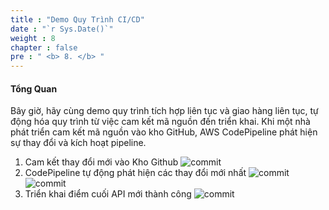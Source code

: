 ```yaml
---
title : "Demo Quy Trình CI/CD"
date : "`r Sys.Date()`" 
weight : 8 
chapter : false
pre : " <b> 8. </b> "
---
```


#### Tổng Quan
Bây giờ, hãy cùng demo quy trình tích hợp liên tục và giao hàng liên tục, tự động hóa quy trình từ việc cam kết mã nguồn đến triển khai. Khi một nhà phát triển cam kết mã nguồn vào kho GitHub, AWS CodePipeline phát hiện sự thay đổi và kích hoạt pipeline.

1. Cam kết thay đổi mới vào Kho Github ![commit](/images/7-demo/1-commit-new-change/commitcode.jpg?width=60pc)
2. CodePipeline tự động phát hiện các thay đổi mới nhất ![commit](/images/7-demo/2-cicd-working/cicd%20(1).jpg?width=60pc) 
![commit](/images/7-demo/2-cicd-working/cicd%20(2).jpg?width=60pc)
3. Triển khai điểm cuối API mới thành công
 ![commit](/images/7-demo/3-result/final-result.jpg?width=60pc)
